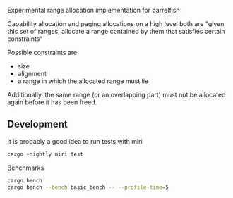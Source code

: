 Experimental range allocation implementation for barrelfish

Capability allocation and paging allocations on a high level both are "given this set of ranges, allocate a range contained by them that satisfies certain constraints"

Possible constraints are
- size
- alignment
- a range in which the allocated range must lie

Additionally, the same range (or an overlapping part) must not be allocated again before it has been freed.


## Development

It is probably a good idea to run tests with miri

```sh
cargo +nightly miri test
```


Benchmarks
```sh
cargo bench
cargo bench --bench basic_bench -- --profile-time=5
```
